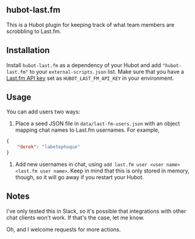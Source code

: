 hubot-last.fm
---

This is a Hubot plugin for keeping track of what team members are scrobbling to Last.fm.

## Installation

Install `hubot-last.fm` as a dependency of your Hubot and add `"hubot-last.fm"` to your `external-scripts.json` list. Make sure that you have a [Last.fm API key](http://www.last.fm/api/accounts) set as `HUBOT_LAST_FM_API_KEY` in your environment.

## Usage

You can add users two ways:

1. Place a seed JSON file in `data/last-fm-users.json` with an object mapping chat names to Last.fm usernames. For example,
```json
{
    "derek": "labetephoque"
}
```
1. Add new usernames in chat, using `add last.fm user <user name> <last.fm user name>`. Keep in mind that this is only stored in memory, though, so it will go away if you restart your Hubot.

## Notes

I've only tested this in Slack, so it's possible that integrations with other chat clients won't work. If that's the case, let me know.

Oh, and I welcome requests for more actions.
